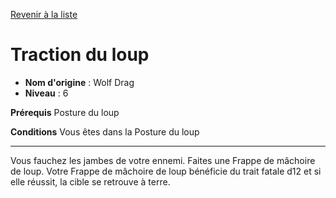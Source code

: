 [Revenir à la liste](list.md)

# Traction du loup

 * **Nom d'origine** : Wolf Drag
 * **Niveau** : 6


<p><strong>Prérequis</strong> Posture du loup</p>
<p><strong>Conditions</strong> Vous êtes dans la Posture du loup</p>
<hr>
<p>Vous fauchez les jambes de votre ennemi. Faites une Frappe de mâchoire de loup. Votre Frappe de mâchoire de loup bénéficie du trait fatale d12 et si elle réussit, la cible se retrouve à terre.</p>